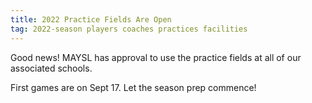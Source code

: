```yaml
---
title: 2022 Practice Fields Are Open
tag: 2022-season players coaches practices facilities
---
```


Good news! MAYSL has approval to use the practice fields at all
of our associated schools.

First games are on Sept 17. Let the season prep commence!
